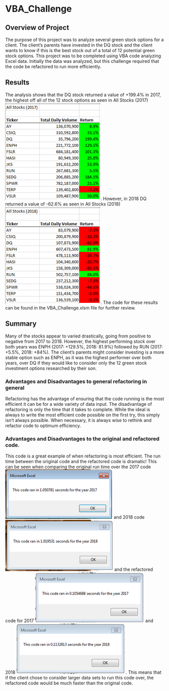 # VBA_Challenge
## Overview of Project
The purpose of this project was to analyze several green stock options for a client. The client’s parents have invested in the DQ stock and the client wants to know if this is the best stock out of a total of 12 potential green stock options. This project was to be completed using VBA code analyzing Excel data. Initially the data was analyzed, but this challenge required that the code be refactored to run more efficiently. 
## Results
The analysis shows that the DQ stock returned a value of +199.4% in 2017, the highest off all of the 12 stock options as seen in All Stocks (2017) ![All Stocks (2017)](https://github.com/Mary-Wood/VBA_Challenge/blob/main/All%20Stocks%20(2017).png). However, in 2018 DQ returned a value of -62.6% as seen in All Stocks (2018) ![All Stocks (2018)](https://github.com/Mary-Wood/VBA_Challenge/blob/main/All%20Stocks%20(2018).png). The code for these results can be found in the VBA_Challenge.xlsm file for further review. 
## Summary
Many of the stocks appear to varied drastically, going from positive to negative from 2017 to 2018. However, the highest performing stock over both years was ENPH (2017: +129.5%, 2018: 81.9%) followed by RUN (2017: +5.5%, 2018: +84%). The client’s parents might consider investing is a more stable option such as ENPH, as it was the highest performer over both years, over DQ if they would like to consider only the 12 green stock investment options researched by their son. 
### Advantages and Disadvantages to general refactoring in general 
Refactoring has the advantage of ensuring that the code running is the most efficient it can be for a wide variety of data input. The disadvantage of refactoring is only the time that it takes to complete. While the ideal is always to write the most efficient code possible on the first try, this simply isn’t always possible. When necessary, it is always wise to rethink and refactor code to optimum efficiency. 
### Advantages and Disadvantages to the original and refactored code. 
This code is a great example of when refactoring is most efficient. The run time between the original code and the refactored code is dramatic! This can be seen when comparing the original run time over the 2017 code ![All Stocks (2017) ORIGINAL](https://github.com/Mary-Wood/VBA_Challenge/blob/main/Resources/All%20Stocks%20(2017)%20ORIGINAL.png) and 2018 code ![All Stocks (2018) ORIGINAL](https://github.com/Mary-Wood/VBA_Challenge/blob/main/Resources/All%20Stocks%20(2018)%20ORIGINAL.png) and the refactored code for 2017 ![VBA_Challenge_2017](https://github.com/Mary-Wood/VBA_Challenge/blob/main/Resources/VBA_Challenge_2017.png) and 2018 ![VBA_Challenge_2018](https://github.com/Mary-Wood/VBA_Challenge/blob/main/Resources/VBA_Challenge_2018.png). This means that if the client chose to consider larger data sets to run this code over, the refactored code would be much faster than the original code. 

